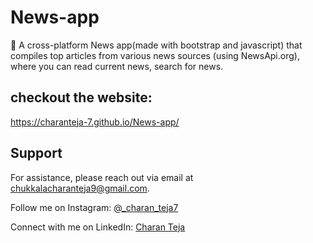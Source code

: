 # News-app
🚀 A cross-platform News app(made with bootstrap and javascript) that compiles top articles from various news sources (using NewsApi.org), where you can read current news, search for news.

## checkout the website:
https://charanteja-7.github.io/News-app/

## Support

For assistance, please reach out via email at chukkalacharanteja9@gmail.com.

Follow me on Instagram: [@_charan_teja7](https://www.instagram.com/_charan_teja7/)

Connect with me on LinkedIn: [Charan Teja](https://www.linkedin.com/in/charanteja177/)
